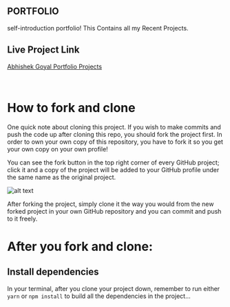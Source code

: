 ## PORTFOLIO

















self-introduction portfolio! This Contains all my Recent Projects.










## Live Project Link
[Abhishek Goyal Portfolio Projects](https://abhishek-goyal-portfolio.netlify.app/)

</br>





# How to fork and clone

One quick note about cloning this project. If you wish to make commits and push the code up after cloning this repo, you should fork the project first. In order to own your own copy of this repository, you have to fork it so you get your own copy on your own profile!





You can see the fork button in the top right corner of every GitHub project; click it and a copy of the project will be added to your GitHub profile under the same name as the original project.




![alt text](https://i.ibb.co/1YN7SJ6/Screen-Shot-2019-07-01-at-2-02-40-AM.png "image to fork button")



After forking the project, simply clone it the way you would from the new forked project in your own GitHub repository and you can commit and push to it freely.






# After you fork and clone:





## Install dependencies

In your terminal, after you clone your project down, remember to run either `yarn` or `npm install` to build all the dependencies in the project...










